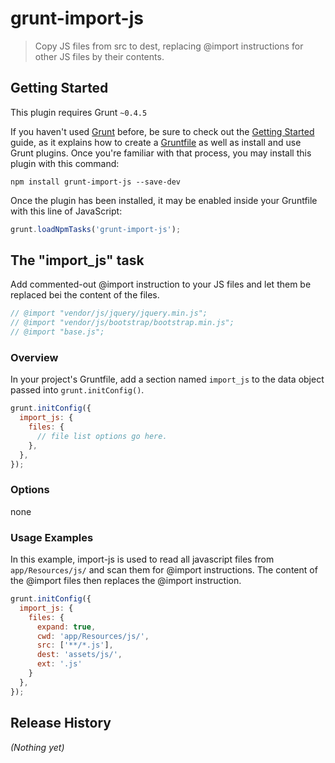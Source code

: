 # grunt-import-js

> Copy JS files from src to dest, replacing @import instructions for other JS files by their contents.

## Getting Started
This plugin requires Grunt `~0.4.5`

If you haven't used [Grunt](http://gruntjs.com/) before, be sure to check out the [Getting Started](http://gruntjs.com/getting-started) guide, as it explains how to create a [Gruntfile](http://gruntjs.com/sample-gruntfile) as well as install and use Grunt plugins. Once you're familiar with that process, you may install this plugin with this command:

```shell
npm install grunt-import-js --save-dev
```

Once the plugin has been installed, it may be enabled inside your Gruntfile with this line of JavaScript:

```js
grunt.loadNpmTasks('grunt-import-js');
```

## The "import_js" task

Add commented-out @import instruction to your JS files and let them be replaced bei the content of the files.

```js
// @import "vendor/js/jquery/jquery.min.js";
// @import "vendor/js/bootstrap/bootstrap.min.js";
// @import "base.js";
```

### Overview
In your project's Gruntfile, add a section named `import_js` to the data object passed into `grunt.initConfig()`.

```js
grunt.initConfig({
  import_js: {
    files: {
      // file list options go here.
    },
  },
});
```

### Options

none


### Usage Examples

In this example, import-js is used to read all javascript files from `app/Resources/js/` and scan them for @import instructions. The content of the @import files then replaces the @import instruction.

```js
grunt.initConfig({
  import_js: {
    files: {
      expand: true,
      cwd: 'app/Resources/js/',
      src: ['**/*.js'],
      dest: 'assets/js/',
      ext: '.js'
    }
  },
});
```


## Release History
_(Nothing yet)_
